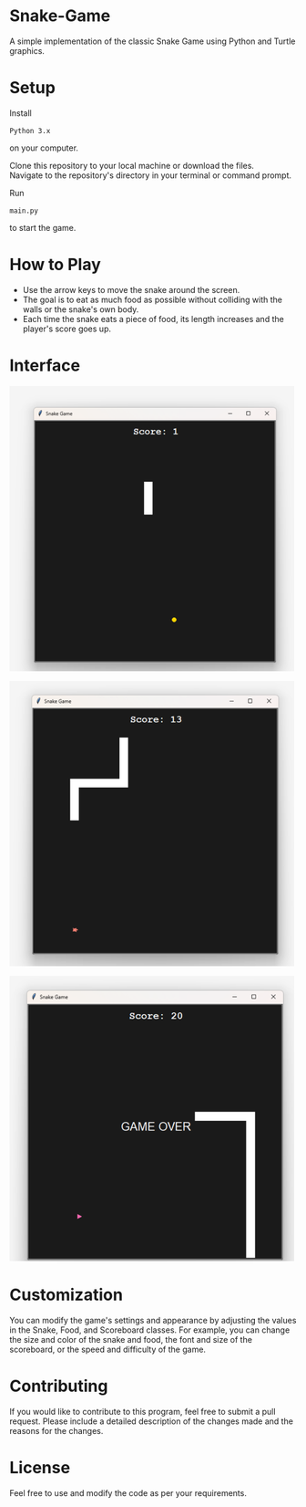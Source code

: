 # Snake-Game
A simple implementation of the classic Snake Game using Python and Turtle graphics.  

# Setup
Install 
~~~
Python 3.x
~~~
on your computer.  

Clone this repository to your local machine or download the files.  
Navigate to the repository's directory in your terminal or command prompt.  

Run
~~~
main.py
~~~
to start the game.

# How to Play
* Use the arrow keys to move the snake around the screen.   
* The goal is to eat as much food as possible without colliding with the walls or the snake's own body.   
* Each time the snake eats a piece of food, its length increases and the player's score goes up.  
  
    
# Interface  

![Snake Game](https://github.com/filosoho/Snake-Game/blob/408b2deef6aa18b346d6831cd5978b8f2eed4c98/1.png)  

![Snake Game](https://github.com/filosoho/Snake-Game/blob/408b2deef6aa18b346d6831cd5978b8f2eed4c98/2.png)  

![Snake Game](https://github.com/filosoho/Snake-Game/blob/408b2deef6aa18b346d6831cd5978b8f2eed4c98/3.png)    
  
  

# Customization
You can modify the game's settings and appearance by adjusting the values in the Snake, Food, and Scoreboard classes. For example, you can change the size and color of the snake and food, the font and size of the scoreboard, or the speed and difficulty of the game.  

 # Contributing
If you would like to contribute to this program, feel free to submit a pull request. Please include a detailed description of the changes made and the reasons for the changes.

# License
Feel free to use and modify the code as per your requirements.  

